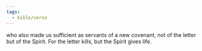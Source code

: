 ```yaml
---
tags:
  - bible/verse
---
```

who also made us sufficient as servants of a new covenant, not of the letter but of the Spirit. For the letter kills, but the Spirit gives life.